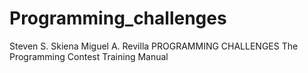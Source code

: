 # Programming_challenges
Steven S. Skiena Miguel A. Revilla PROGRAMMING CHALLENGES The Programming Contest Training Manual
